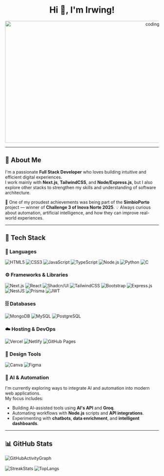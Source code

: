 <h1 align="center">Hi 👋, I'm Irwing!</h1>
<p align="center">
  <img src="https://img.freepik.com/free-vector/coding-concept-illustration_114360-1155.jpg?w=740&t=st=1695759397~exp=1695759997~hmac=014463e57d6aef7ef338244f86e3e1b532f81c499d2eaedb8042cd50aca53b48" width="1000" height="400" alt="coding banner"/>
</p>

---

## 💫 About Me  
I'm a passionate **Full Stack Developer** who loves building intuitive and efficient digital experiences.  
I work mainly with **Next.js**, **TailwindCSS**, and **Node/Express.js**, but I also explore other stacks to strengthen my skills and understanding of software architecture.  

🚀 One of my proudest achievements was being part of the **SimbioPorto** project — winner of **Challenge 3 of Inova Norte 2025**.
💡 Always curious about automation, artificial intelligence, and how they can improve real-world experiences.

---

## 🧠 Tech Stack  

### 💬 Languages  
![HTML5](https://img.shields.io/badge/html5-%23E34F26.svg?style=for-the-badge&logo=html5&logoColor=white)
![CSS3](https://img.shields.io/badge/css3-%231572B6.svg?style=for-the-badge&logo=css3&logoColor=white)
![JavaScript](https://img.shields.io/badge/javascript-%23323330.svg?style=for-the-badge&logo=javascript&logoColor=%23F7DF1E)
![TypeScript](https://img.shields.io/badge/typescript-%23007ACC.svg?style=for-the-badge&logo=typescript&logoColor=white)
![Node.js](https://img.shields.io/badge/node.js-6DA55F?style=for-the-badge&logo=node.js&logoColor=white)
![Python](https://img.shields.io/badge/Python-3776AB?style=for-the-badge&logo=python&logoColor=white)
![C](https://img.shields.io/badge/C-3776AB?style=for-the-badge&logo=C&logoColor=white)

### ⚙️ Frameworks & Libraries  
![Next.js](https://img.shields.io/badge/Next-black?style=for-the-badge&logo=next.js&logoColor=white)
![React](https://img.shields.io/badge/react-%2320232a.svg?style=for-the-badge&logo=react&logoColor=%2361DAFB)
![Shadcn/UI](https://img.shields.io/badge/shadcn/ui-%23000000.svg?style=for-the-badge&logo=shadcnui&logoColor=#00C7B7)
![TailwindCSS](https://img.shields.io/badge/tailwindcss-%2338B2AC.svg?style=for-the-badge&logo=tailwind-css&logoColor=white)
![Bootstrap](https://img.shields.io/badge/bootstrap-%238511FA.svg?style=for-the-badge&logo=bootstrap&logoColor=white)
![Express.js](https://img.shields.io/badge/express.js-%23404d59.svg?style=for-the-badge&logo=express&logoColor=%2361DAFB)
![NestJS](https://img.shields.io/badge/nestjs-E0234E?style=for-the-badge&logo=nestjs&logoColor=white)
![Prisma](https://img.shields.io/badge/prisma-%235835CC.svg?style=for-the-badge&logo=prisma&logoColor=white)
![JWT](https://img.shields.io/badge/JWT-black?style=for-the-badge&logo=JSON%20web%20tokens)

### 🗄️ Databases  
![MongoDB](https://img.shields.io/badge/MongoDB-%234ea94b.svg?style=for-the-badge&logo=mongodb&logoColor=white)
![MySQL](https://img.shields.io/badge/mysql-4479A1.svg?style=for-the-badge&logo=mysql&logoColor=white)
![PostgreSQL](https://img.shields.io/badge/postgres-%23316192.svg?style=for-the-badge&logo=postgresql&logoColor=white)

### ☁️ Hosting & DevOps  
![Vercel](https://img.shields.io/badge/vercel-%23000000.svg?style=for-the-badge&logo=vercel&logoColor=white)
![Netlify](https://img.shields.io/badge/netlify-%23000000.svg?style=for-the-badge&logo=netlify&logoColor=#00C7B7)
![GitHub Pages](https://img.shields.io/badge/GitHub_Pages-%23121011.svg?style=for-the-badge&logo=github&logoColor=white)

### 🎨 Design Tools  
![Canva](https://img.shields.io/badge/Canva-%2300C4CC.svg?style=for-the-badge&logo=Canva&logoColor=white)
![Figma](https://img.shields.io/badge/figma-%23F24E1E.svg?style=for-the-badge&logo=figma&logoColor=white)

### 🤖 AI & Automation
I'm currently exploring ways to integrate AI and automation into modern web applications.  
My focus includes:
- Building AI-assisted tools using **AI's API** and **Groq**.  
- Automating workflows with **Node.js** scripts and **API integrations**.  
- Experimenting with **chatbots**, **data enrichment**, and **intelligent dashboards**.

---

## 📊 GitHub Stats  
![GitHubActivityGraph](https://github-readme-activity-graph.vercel.app/graph?username=Irwing-Dev&theme=react-dark)
<br/> <br/>
![StreakStats](https://github-readme-streak-stats.herokuapp.com/?user=Irwing-Dev&theme=omni&hide_border=false)
![TopLangs](https://github-readme-stats.vercel.app/api/top-langs/?username=Irwing-Dev&theme=omni&hide_border=false&layout=compact)
